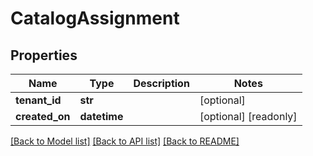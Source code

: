 # CatalogAssignment


## Properties
Name | Type | Description | Notes
------------ | ------------- | ------------- | -------------
**tenant_id** | **str** |  | [optional] 
**created_on** | **datetime** |  | [optional] [readonly] 

[[Back to Model list]](../README.md#documentation-for-models) [[Back to API list]](../README.md#documentation-for-api-endpoints) [[Back to README]](../README.md)


